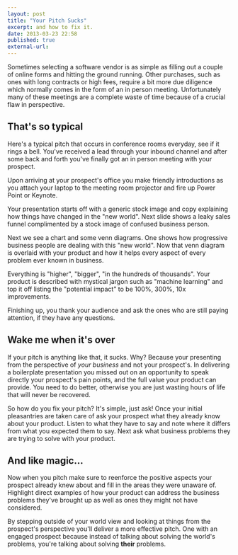 ```yaml
---
layout: post
title: "Your Pitch Sucks"
excerpt: and how to fix it.
date: 2013-03-23 22:58
published: true
external-url:
---
```


Sometimes selecting a software vendor is as simple as filling out a couple of online forms and hitting the ground running. Other purchases, such as ones with long contracts or high fees, require a bit more due diligence which normally comes in the form of an in person meeting. Unfortunately many of these meetings are a complete waste of time because of a crucial flaw in perspective.

## That's so typical

Here's a typical pitch that occurs in conference rooms  everyday, see if it rings a bell. You've received a lead through your inbound channel and after some back and forth you've finally got an in person meeting with your prospect.

Upon arriving at your prospect's office you make friendly introductions as you attach your laptop to the meeting room projector and fire up Power Point or Keynote.

Your presentation starts off with a generic stock image and copy explaining how things have changed in the "new world". Next slide shows a leaky sales funnel complimented by a stock image of confused business person.

Next we see a chart and some venn diagrams. One shows how progressive business people are dealing with this "new world". Now that venn diagram is overlaid with your product and how it helps every aspect of every problem ever known in business. 

Everything is "higher", "bigger", "in the hundreds of thousands". Your product is described with mystical jargon such as "machine learning" and top it off listing the "potential impact" to be 100%, 300%, 10x improvements.

Finishing up, you thank your audience and ask the ones who are still paying attention, if they have any questions.

## Wake me when it's over

If your pitch is anything like that, it sucks. Why? Because your presenting from the perspective of _your business_ and not your prospect's. In delivering a boilerplate presentation you missed out on an opportunity to speak directly your prospect's pain points, and the full value your product can provide. You need to do better, otherwise you are just wasting hours of life that will never be recovered.

So how do you fix your pitch? It's simple, just ask! Once your initial pleasantries are taken care of ask your prospect what they already know about your product. Listen to what they have to say and note where it differs from what you expected them to say. Next ask what business problems they are trying to solve with your product.

## And like magic...

Now when you pitch make sure to reenforce the positive aspects your prospect already knew about and fill in the areas they were unaware of. Highlight direct examples of how your product can address the business problems they've brought up as well as ones they might not have considered. 

By stepping outside of your world view and looking at things from the prospect's perspective you'll deliver a more effective pitch. One with an engaged prospect because instead of talking about solving the world's problems, you're talking about solving __their__ problems.
